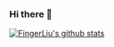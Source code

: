 ### Hi there 👋

<!--
**FingerLiu/FingerLiu** is a ✨ _special_ ✨ repository because its `README.md` (this file) appears on your GitHub profile.

Here are some ideas to get you started:

- 🔭 I’m currently working on 4paradigm
- 🌱 I’m currently learning flink, ceph
- 👯 I’m looking to collaborate on ...
- 🤔 I’m looking for help with ...
- 💬 Ask me about kubernetes
- 📫 How to reach me: ...
- 😄 Pronouns: ...
- ⚡ Fun fact: ...
-->
[![FingerLiu's github stats](https://github-readme-stats.vercel.app/api?username=FingerLiu)](https://github.com/FingerLiu/github-readme-stats)
